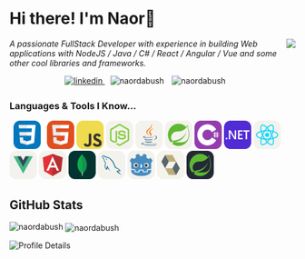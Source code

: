 # Hi there! I'm Naor👋

  <img  align="right" src="https://github.com/naordabush/naordabush/assets/65256155/686fefe5-5e42-4145-a367-d801014bf77c" height="300"/>
<p align="left">
  <em>
A passionate FullStack Developer with experience in building Web applications with NodeJS / Java / C# / React / Angular / Vue and some other cool libraries and frameworks.
  </em> 
</p>

<p align="center">
  <a href="https://linkedin.com/in/naordabush" target="_blank" rel="noopener noreferrer">
    <img src="https://img.shields.io/badge/linkedin-%231E77B5.svg?&style=for-the-badge&logo=linkedin&logoColor=white" alt="linkedin" height="20px" style="margin-bottom: 3px;" />
  </a>
  <img src="https://komarev.com/ghpvc/?username=naordabush&color=0e75b6&style=flat-square&label=PROFILE+VIEWS" alt="naordabush" style="margin-left: 10px; margin-right: 10px;" /> 
  <img src="https://img.shields.io/github/followers/naordabush?label=Follow&style=social" alt="naordabush" style="margin-right: 10px;" />
</p>

### Languages & Tools I Know...
  <code> <img height="50" src="./icons/CSS.svg" width="48"> </code>
  <code><img height="50" src="./icons/HTML.svg" width="48"></code>
  <code><img height="50" src="./icons/JavaScript.svg" width="48"></code>
  <code><img height="50" src="./icons/NodeJS-Light.svg" width="48"></code>
  <code><img height="50" src="./icons/Java-Light.svg" width="48"></code>
  <code><img height="50" src="./icons/Spring-Light.svg" width="48"></code>
  <code><img height="50" src="./icons/CS.svg" width="48"></code>
  <code><img height="50" src="./icons/DotNet.svg" width="48"></code>
  <code><img height="50" src="./icons/React-Light.svg" width="48"></code>
  <code><img height="50" src="./icons/VueJS-Light.svg" width="48"></code>
  <code><img height="50" src="./icons/Angular-Light.svg" width="48"></code>
  <code><img height="50" src="./icons/MongoDB.svg" width="48"></code>
  <code><img height="50" src="./icons/MySQL-Light.svg" width="48"></code>
  <code><img height="50" src="./icons/Godot-Light.svg" width="48"></code>
  <code><img height="50" src="./icons/Hibernate-Light.svg" width="48"></code>
  <code><img height="50" src="./icons/Spring-Dark.svg" width="48"></code>
  
## GitHub Stats
  
<p><img align="left" src="https://github-readme-stats.vercel.app/api/top-langs/?username=naordabush&hide=html,java&show_icons=true&locale=en&layout=compact&count_private=true&theme=radical" alt="naordabush" /></p>

<p>&nbsp;<img align="center" src="https://github-readme-stats.vercel.app/api?username=naordabush&show_icons=true&count_private=true&theme=tokyonight" alt="naordabush" width="410" /></p>


<p align="left">
  <img src="http://github-profile-summary-cards.vercel.app/api/cards/profile-details?username=naordabush&count_private=true&theme=tokyonight" alt="Profile Details" />
</p>

